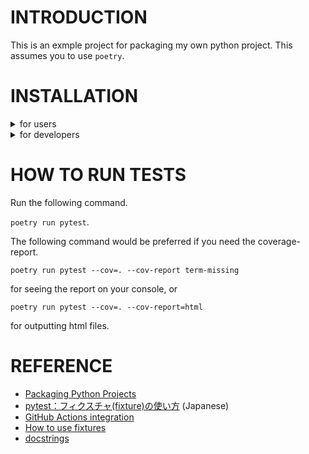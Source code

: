 # INTRODUCTION
This is an exmple project for packaging my own python project. This assumes you to use `poetry`.

# INSTALLATION

<details>
<summary>for users</summary>
Run the following command to install the package.

`poetry install --without dev`

</details>

<details>
<summary>for developers</summary>

- Install the package

Tun the following command to install the package **with** dev-dependencies.

`poetry install`

You should run the above command with `--without dev` if you would like to verify if your package works without dev-dependencies.

- Build the package

Run the following command to build the package.

`poetry build`

This makes `whl` and `tar.gz` without dev-dependencies at a `dist` directory, which will be generated once you run the command. The filenames generated by the command depend on the settings written in the `pyproject.toml`.

</details>

# HOW TO RUN TESTS
Run the following command.

`poetry run pytest`.

The following command would be preferred if you need the coverage-report.

`poetry run pytest --cov=. --cov-report term-missing`

for seeing the report on your console, or

`poetry run pytest --cov=. --cov-report=html`

for outputting html files.


# REFERENCE
- [Packaging Python Projects](https://packaging.python.org/en/latest/tutorials/packaging-projects/)
- [pytest：フィクスチャ(fixture)の使い方](https://qiita.com/_akiyama_/items/9ead227227d669b0564e) (Japanese)
- [GitHub Actions integration](https://black.readthedocs.io/en/stable/integrations/github_actions.html)
- [How to use fixtures](https://docs.pytest.org/en/7.1.x/how-to/fixtures.html)
- [docstrings](https://qiita.com/futakuchi0117/items/4d3997c1ca1323259844)
